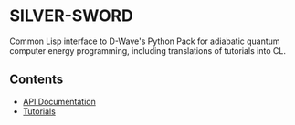 SILVER-SWORD
============

Common Lisp interface to D-Wave's Python Pack for adiabatic quantum computer energy programming, including translations of tutorials into CL.

Contents
--------

* [API Documentation](api/)
* [Tutorials](tutorials/)
